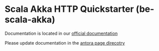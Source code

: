 # Scala Akka HTTP Quickstarter (be-scala-akka)

Documentation is located in our [official documentation](https://www.opendevstack.org/ods-documentation/ods-quickstarters/latest/index.html)

Please update documentation in the [antora page direcotry](https://github.com/opendevstack/ods-quickstarters/tree/master/docs/modules/ROOT/pages)

